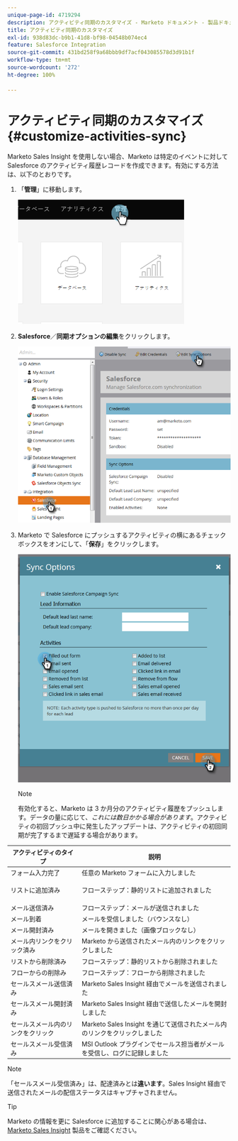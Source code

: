 ```yaml
---
unique-page-id: 4719294
description: アクティビティ同期のカスタマイズ - Marketo ドキュメント - 製品ドキュメント
title: アクティビティ同期のカスタマイズ
exl-id: 938d83dc-b9b1-41d8-bf98-04548b074ec4
feature: Salesforce Integration
source-git-commit: 431bd258f9a68bbb9df7acf043085578d3d91b1f
workflow-type: tm+mt
source-wordcount: '272'
ht-degree: 100%

---
```


# アクティビティ同期のカスタマイズ {#customize-activities-sync}

Marketo Sales Insight を使用しない場合、Marketo は特定のイベントに対して Salesforce のアクティビティ履歴レコードを作成できます。有効にする方法は、以下のとおりです。

1. 「**管理**」に移動します。

   ![](assets/admin.png)

1. **Salesforce**／**同期オプションの編集**&#x200B;をクリックします。

   ![](assets/two-1.png)

1. Marketo で Salesforce にプッシュするアクティビティの横にあるチェックボックスをオンにして、「**保存**」をクリックします。

   ![](assets/three-1.png)

   >[!NOTE]
   >
   >有効化すると、Marketo は 3 か月分のアクティビティ履歴をプッシュします。データの量に応じて、_これには数日かかる場合があります_。アクティビティの初回プッシュ中に発生したアップデートは、アクティビティの初回同期が完了するまで遅延する場合があります。

<table> 
 <colgroup> 
  <col> 
  <col> 
 </colgroup> 
 <thead> 
  <tr> 
   <th>アクティビティのタイプ</th> 
   <th>説明</th> 
  </tr> 
 </thead> 
 <tbody> 
  <tr> 
   <td>フォーム入力完了</td> 
   <td>任意の Marketo フォームに入力しました</td> 
  </tr> 
  <tr> 
   <td>リストに追加済み</td> 
   <td><p>フローステップ：静的リストに追加されました</p></td> 
  </tr> 
  <tr> 
   <td>メール送信済み</td> 
   <td>フローステップ：メールが送信されました</td> 
  </tr> 
  <tr> 
   <td>メール到着</td> 
   <td>メールを受信しました（バウンスなし）</td> 
  </tr> 
  <tr> 
   <td>メール開封済み</td> 
   <td>メールを開きました（画像ブロックなし）</td> 
  </tr> 
  <tr> 
   <td>メール内リンクをクリック済み
</td> 
   <td>Marketo から送信されたメール内のリンクをクリックしました</td> 
  </tr> 
  <tr> 
   <td>リストから削除済み</td> 
   <td>フローステップ：静的リストから削除されました</td> 
  </tr> 
  <tr> 
   <td>フローからの削除み</td> 
   <td>フローステップ：フローから削除されました</td> 
  </tr> 
  <tr> 
   <td>セールスメール送信済み</td> 
   <td>Marketo Sales Insight 経由でメールを送信されました</td> 
  </tr> 
  <tr> 
   <td>セールスメール開封済み</td> 
   <td>Marketo Sales Insight 経由で送信したメールを開封しました</td> 
  </tr> 
  <tr> 
   <td>セールスメール内のリンクをクリック</td> 
   <td>Marketo Sales Insight を通じて送信されたメール内のリンクをクリックしました</td> 
  </tr> 
  <tr> 
   <td>セールスメール受信済み</td> 
   <td>MSI Outlook プラグインでセールス担当者がメールを受信し、ログに記録しました</td> 
  </tr> 
 </tbody> 
</table>

>[!NOTE]
>
>「セールスメール受信済み」は、配達済みとは&#x200B;**違います**。Sales Insight 経由で送信されたメールの配信ステータスはキャプチャされません。

>[!TIP]
>
>Marketo の情報を更に Salesforce に追加することに関心がある場合は、[Marketo Sales Insight](/help/marketo/product-docs/marketo-sales-insight/msi-for-salesforce/installation/install-marketo-sales-insight-package-in-salesforce-appexchange.md) 製品をご確認ください。
